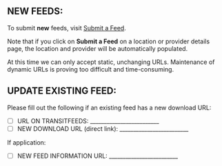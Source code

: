 ## NEW FEEDS:

To submit **new** feeds, visit [Submit a Feed](https://transitfeeds.com/submit).

Note that if you click on **Submit a Feed** on a location or provider details page, the location and provider will be automatically populated.

At this time we can only accept static, unchanging URLs. Maintenance of dynamic URLs is proving too difficult and time-consuming.

## UPDATE EXISTING FEED:

Please fill out the following if an existing feed has a new download URL:

- [ ] URL ON TRANSITFEEDS: _________________________
- [ ] NEW DOWNLOAD URL (direct link): _________________________

If application:

- [ ] NEW FEED INFORMATION URL: _________________________
